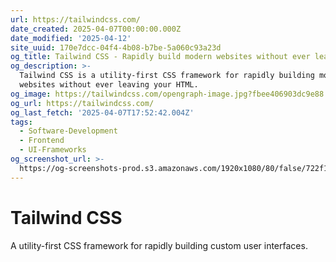```yaml
---
url: https://tailwindcss.com/
date_created: 2025-04-07T00:00:00.000Z
date_modified: '2025-04-12'
site_uuid: 170e7dcc-04f4-4b08-b7be-5a060c93a23d
og_title: Tailwind CSS - Rapidly build modern websites without ever leaving your HTML.
og_description: >-
  Tailwind CSS is a utility-first CSS framework for rapidly building modern
  websites without ever leaving your HTML.
og_image: https://tailwindcss.com/opengraph-image.jpg?fbee406903dc9e88
og_url: https://tailwindcss.com/
og_last_fetch: '2025-04-07T17:52:42.004Z'
tags:
  - Software-Development
  - Frontend
  - UI-Frameworks
og_screenshot_url: >-
  https://og-screenshots-prod.s3.amazonaws.com/1920x1080/80/false/722f1c5535fdcd19675be752438115d292be21edb3c6b21b33aa27f54590ef46.jpeg
---
```
















# Tailwind CSS

A utility-first CSS framework for rapidly building custom user interfaces.
